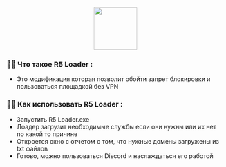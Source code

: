 <div id="header" align="center">
  <img src="[https://i.pinimg.com/564x/97/b5/a6/97b5a65274293bd290591e98753912c3.jpg)" width="100"/>
</div>

### :woman_technologist: Что такое R5 Loader :

* Это модификация которая позволит обойти запрет блокировки и пользоваться площадкой без VPN

### :woman_technologist: Как использовать R5 Loader :

* Запустить R5 Loader.exe
* Лоадер загрузит необходимые службы если они нужны или их нет по какой то причине
* Откроется окно с отчетом о том, что нужные домены загружены из txt файлов
* Готово, можно пользоваться Discord и наслаждаться его работой
